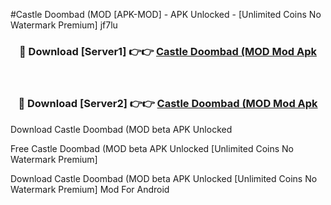 #Castle Doombad (MOD [APK-MOD] - APK Unlocked - [Unlimited Coins No Watermark Premium] jf7lu



<div align="center">

<h3>🔴 Download [Server1] 👉👉 <a href="https://momento.my/?title=Castle_Doombad_(MOD">Castle Doombad (MOD Mod Apk</a></h3><br>

<h3>🔴 Download [Server2] 👉👉 <a href="https://momento.my/?title=Castle_Doombad_(MOD">Castle Doombad (MOD Mod Apk</a></h3>
</div>



Download Castle Doombad (MOD beta APK Unlocked

Free Castle Doombad (MOD beta APK Unlocked [Unlimited Coins No Watermark Premium]

Download Castle Doombad (MOD beta APK Unlocked [Unlimited Coins No Watermark Premium] Mod For Android
